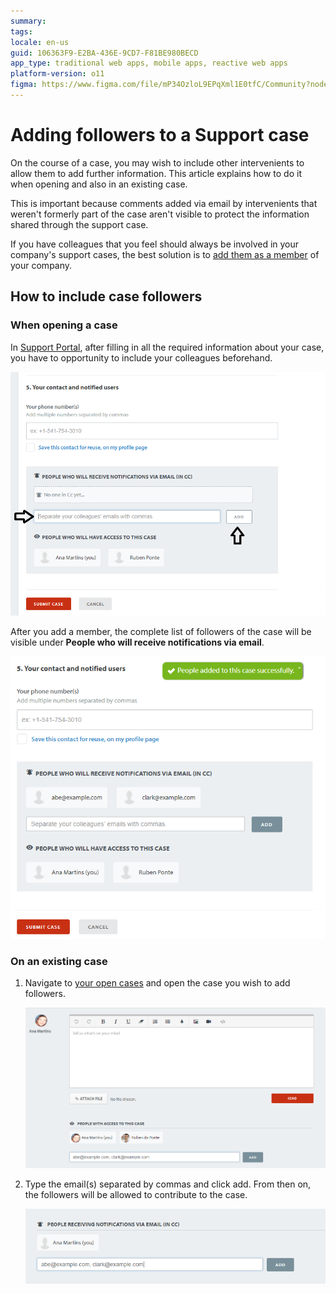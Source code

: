 ```yaml
---
summary:
tags:
locale: en-us
guid: 106363F9-E2BA-436E-9CD7-F81BE980BECD
app_type: traditional web apps, mobile apps, reactive web apps
platform-version: o11
figma: https://www.figma.com/file/mP34OzloL9EPqXml1E0tfC/Community?node-id=908:326
---
```


# Adding followers to a Support case

On the course of a case, you may wish to include other intervenients to allow them to add further information.
This article explains how to do it when opening and also in an existing case.

This is important because comments added via email by intervenients that weren't formerly part of the case aren't visible to protect the information shared through the support case.

<div class="info" markdown="1">

If you have colleagues that you feel should always be involved in your company's support cases, the best solution is to [add them as a member](https://success.outsystems.com/Support/Enterprise_Customers/OutSystems_Support/Managing_your_company_permissions_on_OutSystems_Customer_Portal#How_to_add_a_new_member) of your company.

</div>

## How to include case followers 

### When opening a case

In [Support Portal](https://www.outsystems.com/SPP_Ticket_UI/open-support-case), after filling in all the required information about your case, you have to opportunity to include your colleagues beforehand.

![Add colleagues when opening a support case](images/add-case-followers.png)

After you add a member, the complete list of followers of the case will be visible under **People who will receive notifications via email**.

![See the case followers](images/add-case-followers-1.png)
 
 
### On an existing case

1. Navigate to [your open cases](https://www.outsystems.com/SupportPortal/Support/) and open the case you wish to add followers.

    ![Add followers to an existing case](images/add-case-followers-2.png)

1. Type the email(s) separated by commas and click add. From then on, the followers will be allowed to contribute to the case.

    ![Add colleagues emails](images/add-case-followers-3.png)


